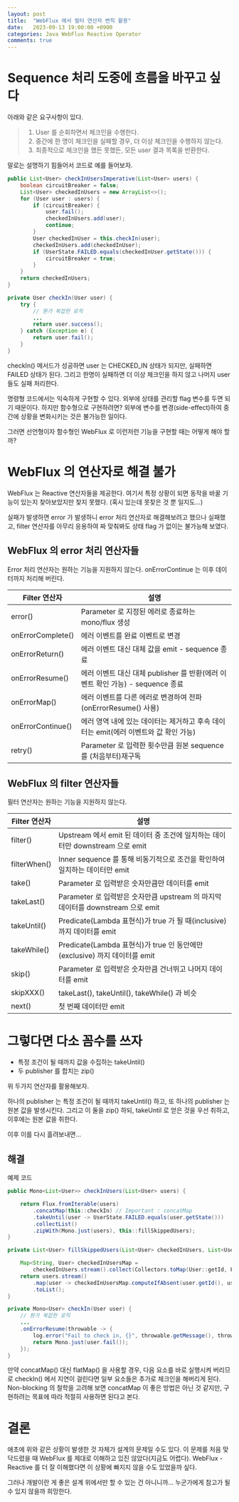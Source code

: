 ```yaml
---
layout: post
title:  "WebFlux 에서 필터 연산자 변칙 활용"
date:   2023-09-13 19:00:00 +0900
categories: Java WebFlux Reactive Operator
comments: true
---
```


# Sequence 처리 도중에 흐름을 바꾸고 싶다

아래와 같은 요구사항이 있다.

> 1. User 를 순회하면서 체크인을 수행한다.
> 2. 중간에 한 명이 체크인을 실패할 경우, 더 이상 체크인을 수행하지 않는다.
> 3. 최종적으로 체크인을 했든 못했든, 모든 user 결과 목록을 반환한다.
> 

말로는 설명하기 힘들어서 코드로 예를 들어보자. 

```java
public List<User> checkInUsersImperative(List<User> users) {
    boolean circuitBreaker = false;
    List<User> checkedInUsers = new ArrayList<>();
    for (User user : users) {
        if (circuitBreaker) {
            user.fail();
            checkedInUsers.add(user);
            continue;
        }
        User checkedInUser = this.checkIn(user);
        checkedInUsers.add(checkedInUser);
        if (UserState.FAILED.equals(checkedInUser.getState())) {
            circuitBreaker = true;
        }
    }
    return checkedInUsers;
}

private User checkIn(User user) {
    try {
        // 뭔가 복잡한 로직
        ...
        return user.success();
    } catch (Exception e) {
        return user.fail();
    }
}
```

checkIn() 메서드가 성공하면 user 는 CHECKED_IN 상태가 되지만, 실패하면 FAILED 상태가 된다. 그리고 한명이 실패하면 더 이상 체크인을 하지 않고 나머지 user 들도 실패 처리한다.

명령형 코드에서는 익숙하게 구현할 수 있다. 외부에 상태를 관리할 flag 변수를 두면 되기 때문이다. 하지만 함수형으로 구현하려면? 외부에 변수를 변경(side-effect)하여 중간에 상황을 변화시키는 것은 불가능한 일이다.

그러면 선언형이자 함수형인 WebFlux 로 이런저런 기능을 구현할 때는 어떻게 해야 할까? 

# WebFlux 의 연산자로 해결 불가

WebFlux 는 Reactive 연산자들을 제공한다. 여기서 특정 상황이 되면 동작을 바꿀 기능이 있는지 찾아보았지만 찾지 못했다. (혹시 있는데 못찾은 것 뿐 일지도…)

실패가 발생하면 error 가 발생하니 error 처리 연산자로 해결해보려고 했으나 실패했고, filter 연산자를 아무리 응용하여 짜 맞춰봐도 상태 flag 가 없이는 불가능해 보였다.

## WebFlux 의 error 처리 연산자들

Error 처리 연산자는 원하는 기능을 지원하지 않는다. onErrorContinue 는 이후 데이터까지 처리해 버린다.

| Filter 연산자 | 설명 |
| --- | --- |
| error() | Parameter 로 지정된 에러로 종료하는 mono/flux 생성 |
| onErrorComplete() | 에러 이벤트를 완료 이벤트로 변경 |
| onErrorReturn() | 에러 이벤트 대신 대체 값을 emit - sequence 종료 |
| onErrorResume() | 에러 이벤트 대신 대체 publisher 를 반환(에러 이벤트 확인 가능) - sequence 종료 |
| onErrorMap() | 에러 이벤트를 다른 에러로 변경하여 전파(onErrorResume() 사용) |
| onErrorContinue() | 에러 영역 내에 있는 데이터는 제거하고 후속 데이터는 emit(에러 이벤트와 값 확인 가능) |
| retry() | Parameter 로 입력한 횟수만큼 원본 sequence 를 (처음부터)재구독  |

## WebFlux 의 filter 연산자들

필터 연산자는 원하는 기능을 지원하지 않는다.

| Filter 연산자 | 설명 |
| --- | --- |
| filter() | Upstream 에서 emit 된 데이터 중 조건에 일치하는 데이터만 downstream 으로 emit |
| filterWhen() | Inner sequence 를 통해 비동기적으로 조건을 확인하여 일치하는 데이터만 emit |
| take() | Parameter 로 입력받은 숫자만큼만 데이터를 emit |
| takeLast() | Parameter 로 입력받은 숫자만큼 upstream 의 마지막 데이터를 downstream 으로 emit |
| takeUntil() | Predicate(Lambda 표현식)가 true 가 될 때(inclusive) 까지 데이터를 emit |
| takeWhile() | Predicate(Lambda 표현식)가 true 인 동안에만(exclusive) 까지 데이터를 emit |
| skip() | Parameter 로 입력받은 숫자만큼 건너뛰고 나머지 데이터를 emit |
| skipXXX() | takeLast(), takeUntil(), takeWhile() 과 비슷 |
| next() | 첫 번째 데이터만 emit |

# 그렇다면 다소 꼼수를 쓰자

- 특정 조건이 될 때까지 값을 수집하는 takeUntil()
- 두 publisher 를 합치는 zip()

위 두가지 연산자를 활용해보자.

하나의 publisher 는 특정 조건이 될 때까지 takeUntil() 하고, 또 하나의 publisher 는 원본 값을 발생시킨다. 그리고 이 둘을 zip() 하되, takeUntil 로 얻은 것을 우선 취하고, 이후에는 원본 값을 취한다.

이후 이를 다시 흘려보내면…

## 해결

예제 코드

```java
public Mono<List<User>> checkInUsers(List<User> users) {

    return Flux.fromIterable(users)
        .concatMap(this::checkIn) // Important : concatMap
        .takeUntil(user -> UserState.FAILED.equals(user.getState()))
        .collectList()
        .zipWith(Mono.just(users), this::fillSkippedUsers);
}

private List<User> fillSkippedUsers(List<User> checkedInUsers, List<User> users) {

    Map<String, User> checkedInUsersMap =
        checkedInUsers.stream().collect(Collectors.toMap(User::getId, Function.identity()));
    return users.stream()
        .map(user -> checkedInUsersMap.computeIfAbsent(user.getId(), user.fail()))
        .toList();
}

private Mono<User> checkIn(User user) {
    // 뭔가 복잡한 로직
    ...
    .onErrorResume(throwable -> {
        log.error("Fail to check in, {}", throwable.getMessage(), throwable);
        return Mono.just(user.fail());
    });
}
```

만약 concatMap() 대신 flatMap() 을 사용할 경우, 다음 요소를 바로 실행시켜 버리므로 checkIn() 에서 지연이 걸린다면 일부 요소들은 추가로 체크인을 해버리게 된다. Non-blocking 의 철학을 고려해 보면 concatMap 이 좋은 방법은 아닌 것 같지만, 구현하려는 목표에 따라 적절히 사용하면 된다고 본다.

# 결론

애초에 위와 같은 상황이 발생한 것 자체가 설계의 문제일 수도 있다. 이 문제를 처음 맞닥드렸을 때 WebFlux 를 제대로 이해하고 있진 않았다(지금도 어렵다). WebFlux - Reactive 를 더 잘 이해했다면 이 상황에 빠지지 않을 수도 있었을까 싶다.

그러나 개발이란 게 좋은 설계 위에서만 할 수 있는 건 아니니까… 누군가에게 참고가 될 수 있지 않을까 희망한다.